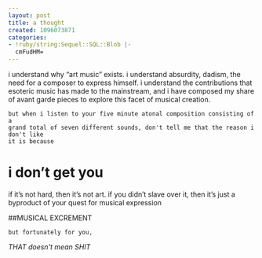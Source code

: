 ```yaml
---
layout: post
title: a thought
created: 1096073871
categories:
- !ruby/string:Sequel::SQL::Blob |-
  cmFudHM=
---
```

i understand why &#8220;art music&#8221; exists. i understand absurdity, dadism, the need for a composer to express himself. i understand the contributions that esoteric music has made to the mainstream, and i have composed my share of avant garde pieces to explore this facet of musical creation.

	but when i listen to your five minute atonal composition consisting of a
	grand total of seven different sounds, don't tell me that the reason i don't like
	it is because

# i don&#8217;t get you

if it&#8217;s not hard, then it&#8217;s not art. if you didn&#8217;t slave over it, then it&#8217;s just a byproduct of your quest for musical expression

##MUSICAL EXCREMENT

	but fortunately for you,

*THAT doesn't mean SHIT*
